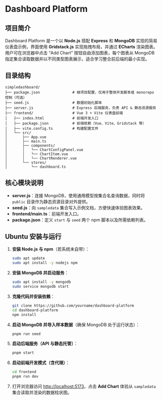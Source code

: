 # Dashboard Platform

## 项目简介

Dashboard Platform 是一个以 **Node.js** 搭配 **Express** 和 **MongoDB** 实现的简易仪表盘示例，界面使用 **Gridstack.js** 实现拖拽布局，并通过 **ECharts** 渲染图表。用户可在浏览器中点击 “Add Chart” 按钮自由添加图表，每个图表从 MongoDB 指定集合读取数据并以不同类型图表展示，适合学习整合前后端的最小实现。

## 目录结构

```
simpledashboard/
├── package.json               # 根项目配置，仅用于整体开发脚本或 monorepo 控制（可选）
├── seed.js                    # 数据初始化脚本
├── server.js                  # Express 后端服务，负责 API & 静态资源服务
├── frontend/                  # Vue 3 + Vite 仪表盘前端
│   ├── index.html             # 前端开发入口
│   ├── package.json           # 前端依赖（Vue、Vite、Gridstack 等）
│   ├── vite.config.ts         # 构建配置文件
│   └── src/
│       ├── App.vue
│       ├── main.ts
│       ├── components/
│       │   └── ChartConfigPanel.vue
│       │   └── ChartItem.vue
│       │   └── ChartRenderer.vue
│       └── stores/
│           └── dashboard.ts

```

## 核心模块说明

- **server.js**：连接 MongoDB，使用通用模型按集合名查询数据，同时将 `public` 目录作为静态资源目录对外提供。
- **seed.js**：向 `sampledata` 集合写入示例文档，方便快速体验图表效果。
- **frontend/main.ts**：前端开发入口。
- **package.json**：定义 `start` 与 `seed` 两个 npm 脚本以及所需依赖列表。

## Ubuntu 安装与运行

1. **安装 Node.js 与 npm**（若系统未自带）：
   ```bash
   sudo apt update
   sudo apt install -y nodejs npm
   ```
2. **安装 MongoDB 并启动服务**：
   ```bash
   sudo apt install -y mongodb
   sudo service mongodb start
   ```
3. **克隆代码并安装依赖**：
   ```bash
   git clone https://github.com/yourname/dashboard-platform
   cd dashboard-platform
   npm install
   ```
4. **启动 MongoDB 并导入样本数据**（确保 MongoDB 处于运行状态）：
   ```bash
   pnpm run seed
   ```
5. **启动后端服务（API 与静态托管）**：
   ```bash
   pnpm start
   ```
6. **启动前端开发模式（含代理）**：
   ```bash
   cd frontend
   pnpm run dev
   ```
7. 打开浏览器访问 <http://localhost:5173>，点击 **Add Chart** 体验从 `sampledata` 集合读取并渲染的数据柱状图。
